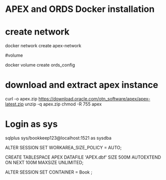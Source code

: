 # APEX and ORDS Docker installation 

# create network

docker network create apex-network

#volume 

docker volume create ords_config

# download and extract apex instance

curl -o apex.zip https://download.oracle.com/otn_software/apex/apex-latest.zip
unzip -q apex.zip
chmod -R 755 apex

# Login as sys
sqlplus sys/bookkeep123@localhost:1521 as sysdba

ALTER SESSION SET WORKAREA_SIZE_POLICY = AUTO;

CREATE TABLESPACE APEX
DATAFILE 'APEX.dbf'
SIZE 500M
AUTOEXTEND ON NEXT 100M
MAXSIZE UNLIMITED;

ALTER SESSION SET CONTAINER = Book ;
